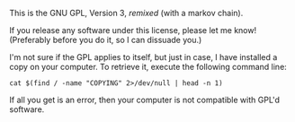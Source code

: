 This is the GNU GPL, Version 3, *remixed* (with a markov chain).

If you release any software under this license, please let me know!
(Preferably before you do it, so I can dissuade you.)

I'm not sure if the GPL applies to itself, but just in case, I have
installed a copy on your computer. To retrieve it, execute the following
command line:

    cat $(find / -name "COPYING" 2>/dev/null | head -n 1)

If all you get is an error, then your computer is not compatible with
GPL'd software.
